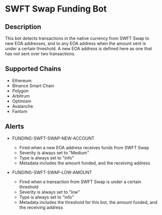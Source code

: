 # SWFT Swap Funding Bot

## Description

This bot detects transactions in the native currency from SWFT Swap to new EOA addresses, and to any EOA address when the amount sent is under a certain threshold. A new EOA address is defined here as one that has not sent over two transactions.

## Supported Chains

- Ethereum
- Binance Smart Chain
- Polygon
- Arbitrum
- Optimism
- Avalanche
- Fantom

## Alerts

- FUNDING-SWFT-SWAP-NEW-ACCOUNT

  - Fired when a new EOA address receives funds from SWFT Swap
  - Severity is always set to "Medium"
  - Type is always set to "info"
  - Metadata includes the amount funded, and the receiving address

- FUNDING-SWFT-SWAP-LOW-AMOUNT
  - Fired when a transaction from SWFT Swap is under a certain threshold
  - Severity is always set to "low"
  - Type is always set to "info"
  - Metadata includes the threshold for this bot, the amount funded, and the receiving address
